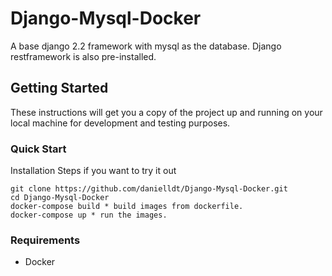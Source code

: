 # Django-Mysql-Docker
A base django 2.2 framework with mysql as the database. Django restframework is also pre-installed.

## Getting Started
These instructions will get you a copy of the project up and running on your local machine for development and testing purposes. 

### Quick Start
Installation Steps if you want to try it out
```
git clone https://github.com/danielldt/Django-Mysql-Docker.git
cd Django-Mysql-Docker
docker-compose build * build images from dockerfile.
docker-compose up * run the images.
```

### Requirements
* Docker